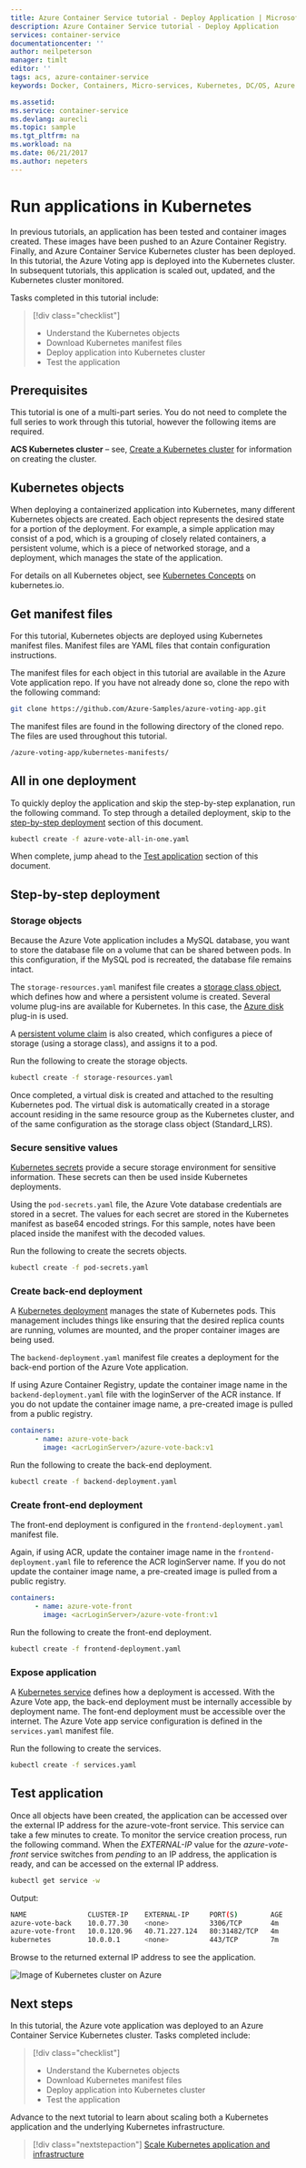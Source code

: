 ```yaml
---
title: Azure Container Service tutorial - Deploy Application | Microsoft Docs
description: Azure Container Service tutorial - Deploy Application
services: container-service
documentationcenter: ''
author: neilpeterson
manager: timlt
editor: ''
tags: acs, azure-container-service
keywords: Docker, Containers, Micro-services, Kubernetes, DC/OS, Azure

ms.assetid: 
ms.service: container-service
ms.devlang: aurecli
ms.topic: sample
ms.tgt_pltfrm: na
ms.workload: na
ms.date: 06/21/2017
ms.author: nepeters
---
```


# Run applications in Kubernetes

In previous tutorials, an application has been tested and container images created. These images have been pushed to an Azure Container Registry. Finally, and Azure Container Service Kubernetes cluster has been deployed. In this tutorial, the Azure Voting app is deployed into the Kubernetes cluster. In subsequent tutorials, this application is scaled out, updated, and the Kubernetes cluster monitored.

Tasks completed in this tutorial include:

> [!div class="checklist"]
> * Understand the Kubernetes objects
> * Download Kubernetes manifest files
> * Deploy application into Kubernetes cluster
> * Test the application

## Prerequisites

This tutorial is one of a multi-part series. You do not need to complete the full series to work through this tutorial, however the following items are required.

**ACS Kubernetes cluster** – see, [Create a Kubernetes cluster](container-service-tutorial-kubernetes-deploy-cluster.md) for information on creating the cluster.

## Kubernetes objects

When deploying a containerized application into Kubernetes, many different Kubernetes objects are created. Each object represents the desired state for a portion of the deployment. For example, a simple application may consist of a pod, which is a grouping of closely related containers, a persistent volume, which is a piece of networked storage, and a deployment, which manages the state of the application. 

For details on all Kubernetes object, see [Kubernetes Concepts](https://kubernetes.io/docs/concepts/) on kubernetes.io.

## Get manifest files

For this tutorial, Kubernetes objects are deployed using Kubernetes manifest files. Manifest files are YAML files that contain configuration instructions.

The manifest files for each object in this tutorial are available in the Azure Vote application repo. If you have not already done so, clone the repo with the following command: 

```bash
git clone https://github.com/Azure-Samples/azure-voting-app.git
```

The manifest files are found in the following directory of the cloned repo. The files are used throughout this tutorial.

```bash
/azure-voting-app/kubernetes-manifests/
```

## All in one deployment

To quickly deploy the application and skip the step-by-step explanation, run the following command. To step through a detailed deployment, skip to the [step-by-step deployment](#step-by-step-deployment) section of this document. 

```bash
kubectl create -f azure-vote-all-in-one.yaml
```

When complete, jump ahead to the [Test application](#test-application) section of this document.

## Step-by-step deployment

### Storage objects

Because the Azure Vote application includes a MySQL database, you want to store the database file on a volume that can be shared between pods. In this configuration, if the MySQL pod is recreated, the database file remains intact.

The `storage-resources.yaml` manifest file creates a [storage class object](https://kubernetes.io/docs/concepts/storage/persistent-volumes/#storageclasses), which defines how and where a persistent volume is created. Several volume plug-ins are available for Kubernetes. In this case, the [Azure disk](https://kubernetes.io/docs/concepts/storage/persistent-volumes/#azure-disk) plug-in is used. 

A [persistent volume claim](https://kubernetes.io/docs/concepts/storage/persistent-volumes/#persistentvolumeclaims) is also created, which configures a piece of storage (using a storage class), and assigns it to a pod.

Run the following to create the storage objects.

```bash
kubectl create -f storage-resources.yaml
```

Once completed, a virtual disk is created and attached to the resulting Kubernetes pod. The virtual disk is automatically created in a storage account residing in the same resource group as the Kubernetes cluster, and of the same configuration as the storage class object (Standard_LRS).

### Secure sensitive values

[Kubernetes secrets](https://kubernetes.io/docs/concepts/configuration/secret/) provide a secure storage environment for sensitive information. These secrets can then be used inside Kubernetes deployments.

Using the `pod-secrets.yaml` file, the Azure Vote database credentials are stored in a secret. The values for each secret are stored in the Kubernetes manifest as base64 encoded strings. For this sample, notes have been placed inside the manifest with the decoded values.

Run the following to create the secrets objects.

```bash
kubectl create -f pod-secrets.yaml
```

### Create back-end deployment

A [Kubernetes deployment](https://kubernetes.io/docs/concepts/workloads/controllers/deployment/) manages the state of Kubernetes pods. This management includes things like ensuring that the desired replica counts are running, volumes are mounted, and the proper container images are being used.

The `backend-deployment.yaml` manifest file creates a deployment for the back-end portion of the Azure Vote application.

If using Azure Container Registry, update the container image name in the `backend-deployment.yaml` file with the loginServer of the ACR instance. If you do not update the container image name, a pre-created image is pulled from a public registry.

```yaml
containers:
      - name: azure-vote-back
        image: <acrLoginServer>/azure-vote-back:v1
```

Run the following to create the back-end deployment.

```bash
kubectl create -f backend-deployment.yaml
```

### Create front-end deployment

The front-end deployment is configured in the `frontend-deployment.yaml` manifest file.

Again, if using ACR, update the container image name in the `frontend-deployment.yaml` file to reference the ACR loginServer name. If you do not update the container image name, a pre-created image is pulled from a public registry.

```yaml
containers:
      - name: azure-vote-front
        image: <acrLoginServer>/azure-vote-front:v1
```

Run the following to create the front-end deployment.

```bash
kubectl create -f frontend-deployment.yaml
```

### Expose application

A [Kubernetes service](https://kubernetes.io/docs/concepts/services-networking/service/) defines how a deployment is accessed. With the Azure Vote app, the back-end deployment must be internally accessible by deployment name. The font-end deployment must be accessible over the internet. The Azure Vote app service configuration is defined in the `services.yaml` manifest file.

Run the following to create the services.

```bash
kubectl create -f services.yaml
```

## Test application

Once all objects have been created, the application can be accessed over the external IP address for the azure-vote-front service. This service can take a few minutes to create. To monitor the service creation process, run the following command. When the *EXTERNAL-IP* value for the *azure-vote-front* service switches from *pending* to an IP address, the application is ready, and can be accessed on the external IP address.

```bash
kubectl get service -w
```

Output:

```bash
NAME               CLUSTER-IP    EXTERNAL-IP     PORT(S)        AGE
azure-vote-back    10.0.77.30    <none>          3306/TCP       4m
azure-vote-front   10.0.120.96   40.71.227.124   80:31482/TCP   4m
kubernetes         10.0.0.1      <none>          443/TCP        7m
```

Browse to the returned external IP address to see the application.

![Image of Kubernetes cluster on Azure](media/container-service-kubernetes-tutorials/vote-app-external.png)

## Next steps

In this tutorial, the Azure vote application was deployed to an Azure Container Service Kubernetes cluster. Tasks completed include:  

> [!div class="checklist"]
> * Understand the Kubernetes objects
> * Download Kubernetes manifest files
> * Deploy application into Kubernetes cluster
> * Test the application

Advance to the next tutorial to learn about scaling both a Kubernetes application and the underlying Kubernetes infrastructure. 

> [!div class="nextstepaction"]
> [Scale Kubernetes application and infrastructure](./container-service-tutorial-kubernetes-scale.md)